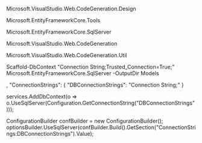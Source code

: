 Microsoft.VisualStudio.Web.CodeGeneration.Design

Microsoft.EntityFrameworkCore.Tools

Microsoft.EntityFrameworkCore.SqlServer

Microsoft.VisualStudio.Web.CodeGeneration

Microsoft.VisualStudio.Web.CodeGeneration.Util


Scaffold-DbContext "Connection String;Trusted_Connection=True;" Microsoft.EntityFrameworkCore.SqlServer -OutputDir Models


,
  "ConnectionStrings": {
    "DBConnectionStrings": "Connection String;"
  }


services.AddDbContext<DICTDBContext>(o => o.UseSqlServer(Configuration.GetConnectionString("DBConnectionStrings")));



ConfigurationBuilder confBuilder = new ConfigurationBuilder();
                optionsBuilder.UseSqlServer(confBuilder.Build().GetSection("ConnectionStrings:DBConnectionStrings").Value);
